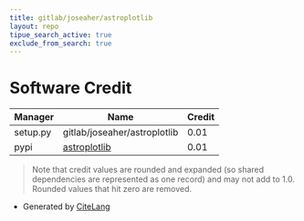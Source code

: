 ```yaml
---
title: gitlab/joseaher/astroplotlib
layout: repo
tipue_search_active: true
exclude_from_search: true
---
```

# Software Credit

|Manager|Name|Credit|
|-------|----|------|
|setup.py|gitlab/joseaher/astroplotlib|0.01|
|pypi|[astroplotlib](https://gitlab.com/joseaher/astrocubelib)|0.01|


> Note that credit values are rounded and expanded (so shared dependencies are represented as one record) and may not add to 1.0. Rounded values that hit zero are removed.


- Generated by [CiteLang](https://github.com/vsoch/citelang)
